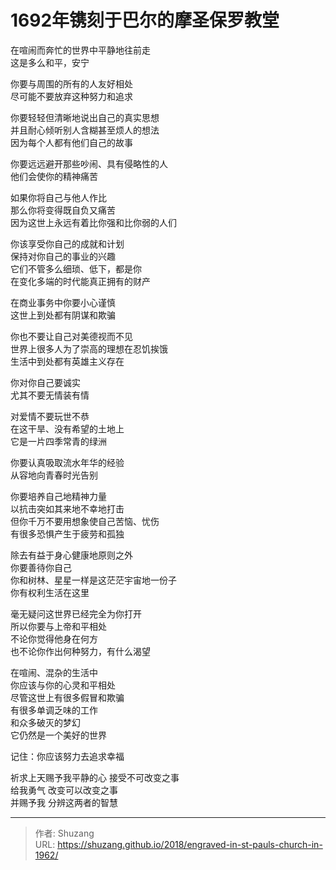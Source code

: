 # 1692年镌刻于巴尔的摩圣保罗教堂

在喧闹而奔忙的世界中平静地往前走  
这是多么和平，安宁

你要与周围的所有的人友好相处  
尽可能不要放弃这种努力和追求  

你要轻轻但清晰地说出自己的真实思想  
并且耐心倾听别人含糊甚至烦人的想法  
因为每个人都有他们自己的故事

你要远远避开那些吵闹、具有侵略性的人  
他们会使你的精神痛苦

如果你将自己与他人作比  
那么你将变得既自负又痛苦  
因为这世上永远有着比你强和比你弱的人们  

你该享受你自己的成就和计划  
保持对你自己的事业的兴趣  
它们不管多么细琐、低下，都是你  
在变化多端的时代能真正拥有的财产  

在商业事务中你要小心谨慎  
这世上到处都有阴谋和欺骗  

你也不要让自己对美德视而不见  
世界上很多人为了崇高的理想在忍饥挨饿  
生活中到处都有英雄主义存在

你对你自己要诚实  
尤其不要无情装有情

对爱情不要玩世不恭  
在这干旱、没有希望的土地上  
它是一片四季常青的绿洲

你要认真吸取流水年华的经验  
从容地向青春时光告别

你要培养自己地精神力量  
以抗击突如其来地不幸地打击  
但你千万不要用想象使自己苦恼、忧伤  
有很多恐惧产生于疲劳和孤独

除去有益于身心健康地原则之外  
你要善待你自己  
你和树林、星星一样是这茫茫宇宙地一份子  
你有权利生活在这里  

毫无疑问这世界已经完全为你打开  
所以你要与上帝和平相处  
不论你觉得他身在何方  
也不论你作出何种努力，有什么渴望

在喧闹、混杂的生活中  
你应该与你的心灵和平相处  
尽管这世上有很多假冒和欺骗  
有很多单调乏味的工作  
和众多破灭的梦幻  
它仍然是一个美好的世界

记住：你应该努力去追求幸福

祈求上天赐予我平静的心 接受不可改变之事  
给我勇气 改变可以改变之事  
并赐予我 分辨这两者的智慧  

---

> 作者: Shuzang  
> URL: https://shuzang.github.io/2018/engraved-in-st-pauls-church-in-1962/  

